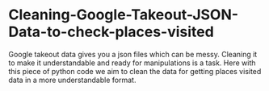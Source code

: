 # Cleaning-Google-Takeout-JSON-Data-to-check-places-visited
Google takeout data gives you a json files which can be messy. Cleaning it to make it understandable and ready for manipulations is a task. Here with this piece of python code we aim to clean the data for getting places visited data in a more understandable format.
